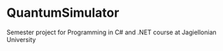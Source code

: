 # QuantumSimulator
Semester project for Programming in C# and .NET course at Jagiellonian University
